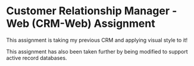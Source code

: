 # Customer Relationship Manager - Web (CRM-Web) Assignment

This assignment is taking my previous CRM and applying visual style to it!

This assignment has also been taken further by being modified to support active record databases.

